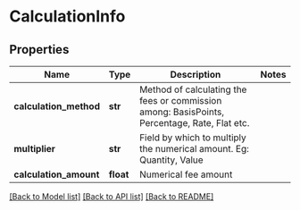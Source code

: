 # CalculationInfo


## Properties
Name | Type | Description | Notes
------------ | ------------- | ------------- | -------------
**calculation_method** | **str** | Method of calculating the fees or commission among: BasisPoints, Percentage, Rate, Flat etc. | 
**multiplier** | **str** | Field by which to multiply the numerical amount. Eg: Quantity, Value | 
**calculation_amount** | **float** | Numerical fee amount | 

[[Back to Model list]](../README.md#documentation-for-models) [[Back to API list]](../README.md#documentation-for-api-endpoints) [[Back to README]](../README.md)



